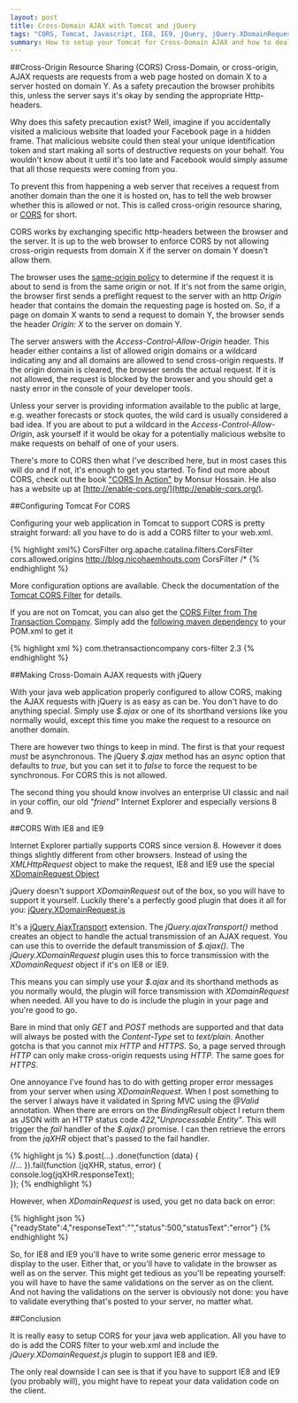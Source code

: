 ```yaml
---
layout: post
title: Cross-Domain AJAX with Tomcat and jQuery
tags: "CORS, Tomcat, Javascript, IE8, IE9, jQuery, jQuery.XDomainRequest, Java, Web Development"
summary: How to setup your Tomcat for Cross-Domain AJAX and how to deal with the Internet Explorer gotchas in IE8 and IE9 using jQuery.
---
```

##Cross-Origin Resource Sharing (CORS)
Cross-Domain,  or cross-origin,  AJAX requests are requests from a web page hosted on domain X to a server hosted on domain Y. As a safety precaution the browser prohibits this, unless the server says it's okay by sending the appropriate Http-headers. 

Why does this safety precaution exist? Well, imagine if you accidentally visited a malicious website that loaded your Facebook page in a hidden frame. That malicious website could then steal your unique identification token and start making all sorts of destructive requests on your behalf. You wouldn't know about it until it's too late and Facebook would simply assume that all those requests were coming from you.

To prevent this from happening a web server that receives a request from another domain than the one it is hosted on, has to tell the web browser whether this is allowed or not. This is called cross-origin resource sharing, or [CORS](https://en.wikipedia.org/wiki/Cross-origin_resource_sharing) for short.
 
CORS works by exchanging specific http-headers between the browser and the server. It is up to the web browser to enforce CORS by not allowing cross-origin requests from domain X if the server on domain Y doesn't allow them. 

The browser uses the  [same-origin policy](https://en.wikipedia.org/wiki/Same-origin_policy) to determine if the request it is about to send is from the same origin or not. If it's not from the same origin, the browser first sends a preflight request to the server with an http *Origin* header  that contains the domain the requesting page is hosted on.  So, if a page on domain X wants to send a request to domain Y, the browser sends the header *Origin: X* to the server on domain Y.

The server answers with the  *Access-Control-Allow-Origin*  header. This header either contains a list of allowed origin domains or a wildcard indicating any and all domains are allowed to send cross-origin requests.  If the origin domain is cleared, the browser sends the actual request. If it is not allowed, the request is blocked by the browser and you should get a nasty error in the console of your developer tools.

Unless your server is providing information available to the public at large, e.g. weather forecasts or stock quotes, the wild card is usually considered a bad idea. If you are about to put a wildcard in the *Access-Control-Allow-Origin*, ask yourself if it would be okay for a potentially malicious website to make requests on behalf of one of your users.  

There's more to CORS then what I've described here, but in most cases this will do and if not, it's enough to get you started. To find out more about CORS, check out the book ["CORS In Action"](http://manning.com/hossain/) by Monsur Hossain. He also has a website up at [http://enable-cors.org/](http://enable-cors.org/).

##Configuring Tomcat For CORS

Configuring your web application in Tomcat to support CORS is pretty straight forward: all you have to do is add a CORS filter to your web.xml.

{% highlight xml%}
<filter>
    <filter-name>CorsFilter</filter-name>
    <filter-class>org.apache.catalina.filters.CorsFilter</filter-class>
    <init-param>
        <param-name>cors.allowed.origins</param-name>
        <param-value>http://blog.nicohaemhouts.com</param-value>
    </init-param>
</filter>
<filter-mapping>
    <filter-name>CorsFilter</filter-name>
    <url-pattern>/*</url-pattern>
</filter-mapping>
{% endhighlight %}

More configuration options are available. Check the documentation of the [Tomcat CORS Filter](https://tomcat.apache.org/tomcat-8.0-doc/config/filter.html#CORS_Filter) for details.

If you are not on Tomcat, you can also get the [CORS Filter from The Transaction Company](https://bitbucket.org/thetransactioncompany/cors-filter). Simply add the [following maven dependency](http://mvnrepository.com/artifact/com.thetransactioncompany/cors-filter) to your POM.xml to get it

{% highlight xml %}
<dependency>
	<groupId>com.thetransactioncompany</groupId>
	<artifactId>cors-filter</artifactId>
	<version>2.3</version>
</dependency>
{% endhighlight %}


##Making Cross-Domain AJAX requests with jQuery

With your java web application properly configured to allow CORS, making the AJAX requests with jQuery is as easy as can be. You don't have to do anything special.  Simply use *$.ajax* or one of its shorthand versions like you normally would, except this time you make the request to a resource on another domain. 

There are however two things to keep in mind. The first is that your request *must* be asynchronous. The jQuery *$.ajax* method has an *async* option that defaults to *true*, but you can set it to *false* to force the request to be synchronous. For CORS this is not allowed.

The second thing you should know involves an enterprise UI classic and nail in your coffin, our old *"friend"* Internet Explorer and especially versions 8 and 9.


##CORS With IE8 and IE9

Internet Explorer partially supports CORS since version 8. However it does things slightly different from other browsers.  Instead of using the *XMLHttpRequest* object to make the request, IE8 and IE9 use the special [XDomainRequest Object](https://msdn.microsoft.com/en-us/library/ie/cc288060%28v=vs.85%29.aspx)

jQuery doesn't support *XDomainRequest* out of the box, so you will have to support it yourself. Luckily there's a perfectly good plugin that does it all for you: [jQuery.XDomainRequest.js](https://github.com/MoonScript/jQuery-ajaxTransport-XDomainRequest)

It's a [jQuery AjaxTransport](https://api.jquery.com/jquery.ajaxtransport/) extension. The *jQuery.ajaxTransport()* method creates an object to handle the actual transmission of an AJAX request.  You can use this to override the default transmission of *$.ajax()*.  The *jQuery.XDomainRequest* plugin uses this to force transmission with the *XDomainRequest* object if it's on IE8 or IE9.

This means you can simply use your *$.ajax* and its shorthand methods as you normally would, the plugin will force transmission with *XDomainRequest* when needed. All you have to do is include the plugin in your page and you're good to go.

Bare in mind that only *GET* and *POST* methods are supported and that
data will always be posted with the *Content-Type* set to *text/plain*. Another gotcha is that you cannot mix *HTTP* and *HTTPS*. So, a page served through *HTTP* can only make cross-origin requests using *HTTP*. The same goes for *HTTPS*.  

One annoyance I've found has to do with getting proper error messages from your server when using *XDomainRequest*. When I post something to the server I always have it validated in Spring MVC using the *@Valid* annotation. When there are errors on the *BindingResult* object I return them as JSON with an HTTP status code *422,"Unprocessable Entity"*. This will trigger the *fail* handler of the *$.ajax()* promise. I can then retrieve the errors from the *jqXHR* object that's passed to the fail handler. 

{% highlight js %}
$.post(...)
  .done(function (data) {    
    //...
  }).fail(function (jqXHR, status, error) {    
    console.log(jqXHR.responseText);    
  });
{% endhighlight %}


However, when *XDomainRequest* is used, you get no data back on error:

{% highlight json %}
{"readyState":4,"responseText":"","status":500,"statusText":"error"}
{% endhighlight %}

So, for IE8 and IE9 you'll have to write some generic error message to display to the user. Either that, or you'll have to validate in the browser as well as on the server. This might get tedious as you'll be repeating yourself:  you will have to have the same validations on the server as on the client. And not having the validations on the server is obviously not done: you have to validate everything that's posted to your server, no matter what.

##Conclusion

It is really easy to setup CORS for your java web application. All you have to do is add the CORS filter to your web.xml and include the *jQuery.XDomainRequest.js* plugin to support IE8 and IE9. 

The only real downside I can see is that if you have to support IE8 and IE9 (you probably will), you might have to repeat your data validation code on the client. 





    
    


